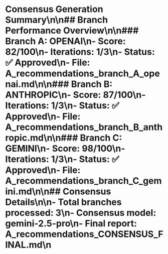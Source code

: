 # Consensus Generation Summary\n\n## Branch Performance Overview\n\n### Branch A: OPENAI\n- **Score**: 82/100\n- **Iterations**: 1/3\n- **Status**: ✅ Approved\n- **File**: A_recommendations_branch_A_openai.md\n\n### Branch B: ANTHROPIC\n- **Score**: 87/100\n- **Iterations**: 1/3\n- **Status**: ✅ Approved\n- **File**: A_recommendations_branch_B_anthropic.md\n\n### Branch C: GEMINI\n- **Score**: 98/100\n- **Iterations**: 1/3\n- **Status**: ✅ Approved\n- **File**: A_recommendations_branch_C_gemini.md\n\n## Consensus Details\n\n- **Total branches processed**: 3\n- **Consensus model**: gemini-2.5-pro\n- **Final report**: A_recommendations_CONSENSUS_FINAL.md\n